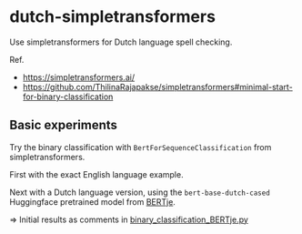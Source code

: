 # dutch-simpletransformers

Use simpletransformers for Dutch language spell checking.

Ref.
* https://simpletransformers.ai/
* https://github.com/ThilinaRajapakse/simpletransformers#minimal-start-for-binary-classification

## Basic experiments

Try the binary classification with `BertForSequenceClassification`  from simpletransformers.

First with the exact English language example.

Next with a Dutch language version, using the `bert-base-dutch-cased` Huggingface pretrained model
from [BERTje](https://github.com/wietsedv/bertje).

=> Initial results as comments in [binary_classification_BERTje.py](./src/binary_classification_BERTje.py)
